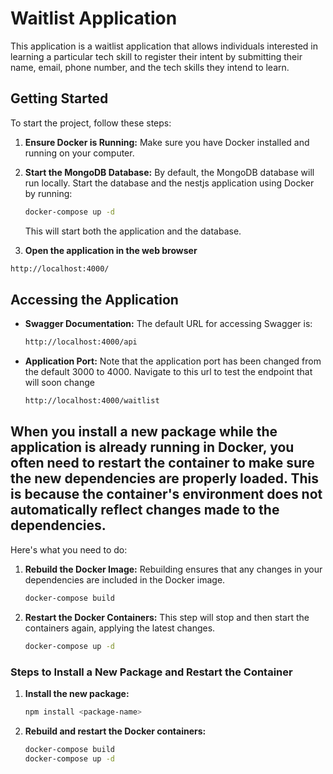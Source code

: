 # Waitlist Application

This application is a waitlist application that allows individuals interested in learning a particular tech skill to register their intent by submitting their name, email, phone number, and the tech skills they intend to learn.

## Getting Started

To start the project, follow these steps:

1. **Ensure Docker is Running:**
   Make sure you have Docker installed and running on your computer.

2. **Start the MongoDB Database:**
   By default, the MongoDB database will run locally. Start the database and the nestjs application using Docker by running:
   ```bash
   docker-compose up -d
   ```
   This will start both the application and the database.

3. **Open the application in the web browser**
  ```bash
  http://localhost:4000/
  ```

## Accessing the Application

- **Swagger Documentation:**
  The default URL for accessing Swagger is:
  ```bash
  http://localhost:4000/api
  ```

- **Application Port:**
  Note that the application port has been changed from the default 3000 to 4000.
  Navigate to this url to test the endpoint that will soon change

  ```bash
  http://localhost:4000/waitlist
  ```

## When you install a new package while the application is already running in Docker, you often need to restart the container to make sure the new dependencies are properly loaded. This is because the container's environment does not automatically reflect changes made to the dependencies.

Here's what you need to do:

1. **Rebuild the Docker Image:**
   Rebuilding ensures that any changes in your dependencies are included in the Docker image.
   ```bash
   docker-compose build
   ```

2. **Restart the Docker Containers:**
   This step will stop and then start the containers again, applying the latest changes.
   ```bash
   docker-compose up -d
   ```

### Steps to Install a New Package and Restart the Container

1. **Install the new package:**
   ```bash
   npm install <package-name>
   ```

2. **Rebuild and restart the Docker containers:**
   ```bash
   docker-compose build
   docker-compose up -d
   ```




